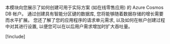 本模块向您展示了如何创建可用于实际方案 (如在线零售应用) 的 Azure Cosmos DB 帐户。 通过创建具有智能分区键的数据库, 您将能够随着数据存储的增长需要而水平扩展。 您还了解了您的应用程序的请求单元需求, 以及如何在帐户创建过程中对其进行设置, 以便您可以在以后用户需求增加时扩大吞吐量。

[!include[](../../../includes/azure-sandbox-cleanup.md)]
